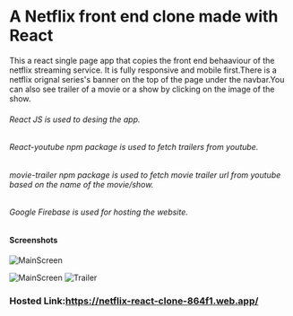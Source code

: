 # A Netflix front end clone made with React

This a react single page app that copies the front end behaaviour of the netflix streaming service. It is fully responsive and mobile first.There is a netflix orignal series's banner on the top of the page under the navbar.You can also see trailer of a movie or a show by clicking on the image of the show.

###### React JS is used to desing the app.
###### React-youtube npm package is used to fetch trailers from youtube.
###### movie-trailer npm package is used to fetch movie trailer url from youtube based on the name of the movie/show.
###### Google Firebase is used for hosting the website.

#### Screenshots

![MainScreen](https://user-images.githubusercontent.com/22026768/107338786-f5441e00-6ae1-11eb-965a-2437d9f4d827.png)

![MainScreen](https://user-images.githubusercontent.com/22026768/107338786-f5441e00-6ae1-11eb-965a-2437d9f4d827.png)
![Trailer](https://user-images.githubusercontent.com/22026768/107339000-2f152480-6ae2-11eb-9710-3da1507bb8f1.png)


### Hosted Link:https://netflix-react-clone-864f1.web.app/
